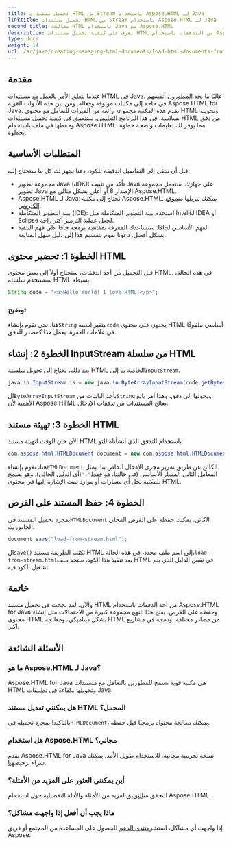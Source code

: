 ```yaml
---
title: تحميل مستندات HTML من Stream باستخدام Aspose.HTML لـ Java
linktitle: تحميل مستندات HTML من Stream باستخدام Aspose.HTML لـ Java
second_title: معالجة HTML باستخدام Java مع Aspose.HTML
description: تعرف على كيفية تحميل مستندات HTML من التدفقات باستخدام Aspose.HTML for Java. يوفر هذا الدليل برنامجًا تعليميًا خطوة بخطوة للتعامل بسلاسة مع HTML.
type: docs
weight: 14
url: /ar/java/creating-managing-html-documents/load-html-documents-from-stream/
---
```

## مقدمة
عندما يتعلق الأمر بالعمل مع مستندات HTML في Java، غالبًا ما يجد المطورون أنفسهم في حاجة إلى مكتبات موثوقة وفعالة. ومن بين هذه الأدوات القوية Aspose.HTML for Java. تقدم هذه المكتبة مجموعة رائعة من الميزات للتعامل مع محتوى HTML وتحويله بسلاسة. في هذا البرنامج التعليمي، سنتعمق في كيفية تحميل مستندات HTML من دفق وحفظها في ملف باستخدام Aspose.HTML، مما يوفر لك تعليمات واضحة خطوة بخطوة.
## المتطلبات الأساسية
قبل أن ننتقل إلى التفاصيل الدقيقة للكود، دعنا نجهز لك كل ما ستحتاج إليه:
- مجموعة تطوير Java (JDK): تأكد من تثبيت Java على جهازك. ستعمل مجموعة تطوير Java الإصدار 8 أو أعلى بشكل مثالي مع Aspose.HTML.
-  Aspose.HTML لـ Java: تحتاج إلى مكتبة Aspose.HTML. يمكنك تنزيلها من[موقع إلكتروني](https://releases.aspose.com/html/java/).
- بيئة التطوير المتكاملة (IDE): استخدم بيئة التطوير المتكاملة مثل IntelliJ IDEA أو Eclipse لجعل عملية الترميز أكثر راحة. 
- الفهم الأساسي لجافا: ستساعدك المعرفة بمفاهيم برمجة جافا على فهم التنفيذ بشكل أفضل.
دعونا نقوم بتقسيم هذا إلى دليل سهل المتابعة.
## الخطوة 1: تحضير محتوى HTML
قبل التحميل من أحد الدفقات، ستحتاج أولاً إلى بعض محتوى HTML. في هذه الحالة، سنستخدم سلسلة HTML بسيطة.
```java
String code = "<p>Hello World! I love HTML!</p>";
```
### توضيح
 هنا، نحن نقوم بإنشاء`String` متغير اسمه`code` يحتوي على محتوى HTML أساسي ملفوفًا في علامات الفقرة. يعمل هذا كمصدر للدفق.
## الخطوة 2: إنشاء InputStream من سلسلة HTML
 بعد ذلك، نحتاج إلى تحويل سلسلة HTML الخاصة بنا إلى`InputStream`.
```java
java.io.InputStream is = new java.io.ByteArrayInputStream(code.getBytes());
```

 ال`ByteArrayInputStream` يأخذ البايتات من`String` ويحولها إلى دفق. وهذا أمر بالغ الأهمية لأن Aspose.HTML يعالج المستندات من تدفقات الإدخال.
## الخطوة 3: تهيئة مستند HTML
الآن حان الوقت لتهيئة مستند HTML باستخدام التدفق الذي أنشأناه للتو.
```java
com.aspose.html.HTMLDocument document = new com.aspose.html.HTMLDocument(is, ".");
```

 هنا، نقوم بإنشاء`HTMLDocument` الكائن عن طريق تمرير مجرى الإدخال الخاص بنا. يمثل المعامل الثاني المسار الأساسي (في حالتنا، هو فقط`"."`(أي الدليل الحالي). وهو يسمح للمكتبة بحل أي مسارات أو موارد تمت الإشارة إليها في محتوى HTML.
## الخطوة 4: حفظ المستند على القرص
 بمجرد تحميل المستند في`HTMLDocument` الكائن، يمكنك حفظه على القرص المحلي الخاص بك.
```java
document.save("load-from-stream.html");
```

 ال`save()` تكتب الطريقة مستند HTML إلى اسم ملف محدد، في هذه الحالة،`load-from-stream.html`بعد تنفيذ هذا الكود، ستجد ملف HTML في نفس الدليل الذي يتم تشغيل الكود فيه.
## خاتمة
والآن، لقد نجحت في تحميل مستند HTML من أحد الدفقات باستخدام Aspose.HTML for Java وحفظه على القرص. يفتح هذا النهج مجموعة كبيرة من الاحتمالات مثل إنشاء محتوى HTML بشكل ديناميكي، ومعالجة HTML من مصادر مختلفة، ودمجه في مشاريع أكبر.

## الأسئلة الشائعة
### ما هو Aspose.HTML لـ Java؟
Aspose.HTML for Java هي مكتبة قوية تسمح للمطورين بالتعامل مع مستندات HTML وتحويلها بكفاءة في تطبيقات Java.
### هل يمكنني تعديل مستند HTML المحمل؟
 بالتأكيد! بمجرد تحميله في`HTMLDocument`، يمكنك معالجة محتواه برمجيًا قبل حفظه.
### هل استخدام Aspose.HTML مجاني؟
 يقدم Aspose.HTML for Java نسخة تجريبية مجانية. للاستخدام طويل الأمد، يمكنك شراء ترخيص[هنا](https://purchase.aspose.com/buy).
### أين يمكنني العثور على المزيد من الأمثلة؟
 التحقق من[التوثيق](https://reference.aspose.com/html/java/) لمزيد من الأمثلة والأدلة التفصيلية حول استخدام Aspose.HTML.
### ماذا يجب أن أفعل إذا واجهت مشاكل؟
 إذا واجهت أي مشاكل، استشر[منتدى الدعم](https://forum.aspose.com/c/html/29) للحصول على المساعدة من المجتمع أو فريق Aspose.